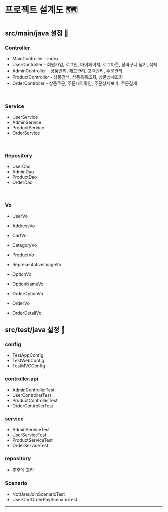 

# 프로젝트 설계도 🗺


## src/main/java 설정 🚩

### Controller

- MainController	- index
- UserController	- 회원가입, 로그인, 마이페이지, 로그아웃, 장바구니 담기, 삭제
- AdminController	- 상품관리, 재고관리, 고객관리, 주문관리
- ProductController	- 상품검색, 상품목록조회, 상품상세조회
- OrderController	- 상품주문, 주문내역확인, 주문상세보기, 주문결제

<br>

### Service

- UserService
- AdminService
- ProductService
- OrderService

<br>

### Repository

- UserDao
- AdminDao
- ProductDao
- OrderDao

<br>

### Vo

- UserVo
- AddressVo
- CartVo

- CategoryVo
- ProductVo
- RepresentativeImageVo

- OptionVo
- OptionNameVo
- OrderOptionVo

- OrderVo
- OrderDetailVo


## src/test/java 설정 🚩

### config

- TestAppConfig
- TestWebConfig
- TestMVCConfig

### controller.api

- AdminControllerTest
- UserControllerTest
- ProductControllerTest
- OrderControllerTest

### service

- AdminServiceTest
- UserServiceTest
- ProductServiceTest
- OrderServiceTest

### repository

- 추후에 고려

### Scenario

- NotUserJoinScenarioTest
- UserCartOrderPayScenarioTest



<hr>















